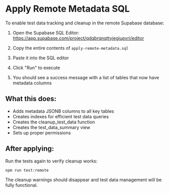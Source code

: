 # Apply Remote Metadata SQL

To enable test data tracking and cleanup in the remote Supabase database:

1. Open the Supabase SQL Editor:
   https://app.supabase.com/project/qdqbrqnqttyjegiupvri/editor

2. Copy the entire contents of `apply-remote-metadata.sql`

3. Paste it into the SQL editor

4. Click "Run" to execute

5. You should see a success message with a list of tables that now have metadata columns

## What this does:
- Adds metadata JSONB columns to all key tables
- Creates indexes for efficient test data queries
- Creates the cleanup_test_data function
- Creates the test_data_summary view
- Sets up proper permissions

## After applying:
Run the tests again to verify cleanup works:
```bash
npm run test:remote
```

The cleanup warnings should disappear and test data management will be fully functional.